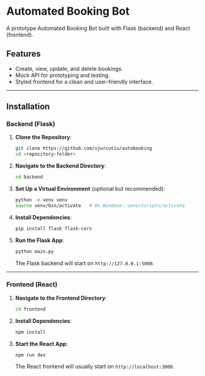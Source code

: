 # Automated Booking Bot

A prototype Automated Booking Bot built with Flask (backend) and React (frontend).

## Features

- Create, view, update, and delete bookings.  
- Mock API for prototyping and testing.  
- Styled frontend for a clean and user-friendly interface.  

---

## Installation

### Backend (Flask)

1. **Clone the Repository**:  
   ```bash
   git clone https://github.com/vjurcutiu/autobooking
   cd <repository-folder>
   ```

2. **Navigate to the Backend Directory**:  
   ```bash
   cd backend
   ```

3. **Set Up a Virtual Environment** (optional but recommended):  
   ```bash
   python -m venv venv
   source venv/bin/activate   # On Windows: venv/Scripts/activate
   ```

4. **Install Dependencies**:  
   ```bash
   pip install flask flask-cors
   ```

5. **Run the Flask App**:  
   ```bash
   python main.py
   ```

   The Flask backend will start on `http://127.0.0.1:5000`.

---

### Frontend (React)

1. **Navigate to the Frontend Directory**:  
   ```bash
   cd frontend
   ```

2. **Install Dependencies**:  
   ```bash
   npm install
   ```

3. **Start the React App**:  
   ```bash
   npm run dev
   ```

   The React frontend will usually start on `http://localhost:3000`.


